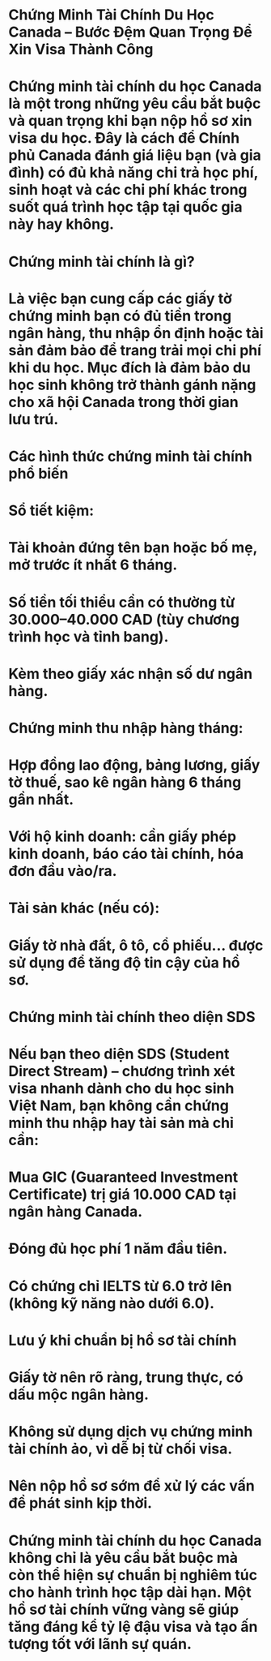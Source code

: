 # Chứng Minh Tài Chính Du Học Canada – Bước Đệm Quan Trọng Để Xin Visa Thành Công

# Chứng minh tài chính du học Canada là một trong những yêu cầu bắt buộc và quan trọng khi bạn nộp hồ sơ xin visa du học. Đây là cách để Chính phủ Canada đánh giá liệu bạn (và gia đình) có đủ khả năng chi trả học phí, sinh hoạt và các chi phí khác trong suốt quá trình học tập tại quốc gia này hay không.

# 

# Chứng minh tài chính là gì?

# Là việc bạn cung cấp các giấy tờ chứng minh bạn có đủ tiền trong ngân hàng, thu nhập ổn định hoặc tài sản đảm bảo để trang trải mọi chi phí khi du học. Mục đích là đảm bảo du học sinh không trở thành gánh nặng cho xã hội Canada trong thời gian lưu trú.

# 

# Các hình thức chứng minh tài chính phổ biến

# Sổ tiết kiệm:

# 

# Tài khoản đứng tên bạn hoặc bố mẹ, mở trước ít nhất 6 tháng.

# 

# Số tiền tối thiểu cần có thường từ 30.000–40.000 CAD (tùy chương trình học và tỉnh bang).

# 

# Kèm theo giấy xác nhận số dư ngân hàng.

# 

# Chứng minh thu nhập hàng tháng:

# 

# Hợp đồng lao động, bảng lương, giấy tờ thuế, sao kê ngân hàng 6 tháng gần nhất.

# 

# Với hộ kinh doanh: cần giấy phép kinh doanh, báo cáo tài chính, hóa đơn đầu vào/ra.

# 

# Tài sản khác (nếu có):

# 

# Giấy tờ nhà đất, ô tô, cổ phiếu... được sử dụng để tăng độ tin cậy của hồ sơ.

# 

# Chứng minh tài chính theo diện SDS

# Nếu bạn theo diện SDS (Student Direct Stream) – chương trình xét visa nhanh dành cho du học sinh Việt Nam, bạn không cần chứng minh thu nhập hay tài sản mà chỉ cần:

# 

# Mua GIC (Guaranteed Investment Certificate) trị giá 10.000 CAD tại ngân hàng Canada.

# 

# Đóng đủ học phí 1 năm đầu tiên.

# 

# Có chứng chỉ IELTS từ 6.0 trở lên (không kỹ năng nào dưới 6.0).

# 

# Lưu ý khi chuẩn bị hồ sơ tài chính

# Giấy tờ nên rõ ràng, trung thực, có dấu mộc ngân hàng.

# 

# Không sử dụng dịch vụ chứng minh tài chính ảo, vì dễ bị từ chối visa.

# 

# Nên nộp hồ sơ sớm để xử lý các vấn đề phát sinh kịp thời.

# 

# Chứng minh tài chính du học Canada không chỉ là yêu cầu bắt buộc mà còn thể hiện sự chuẩn bị nghiêm túc cho hành trình học tập dài hạn. Một hồ sơ tài chính vững vàng sẽ giúp tăng đáng kể tỷ lệ đậu visa và tạo ấn tượng tốt với lãnh sự quán.

